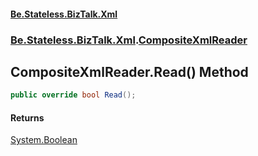 #### [Be.Stateless.BizTalk.Xml](README.md 'README')
### [Be.Stateless.BizTalk.Xml](Be.Stateless.BizTalk.Xml.md 'Be.Stateless.BizTalk.Xml').[CompositeXmlReader](CompositeXmlReader.md 'Be.Stateless.BizTalk.Xml.CompositeXmlReader')

## CompositeXmlReader.Read() Method

```csharp
public override bool Read();
```

#### Returns
[System.Boolean](https://docs.microsoft.com/en-us/dotnet/api/System.Boolean 'System.Boolean')